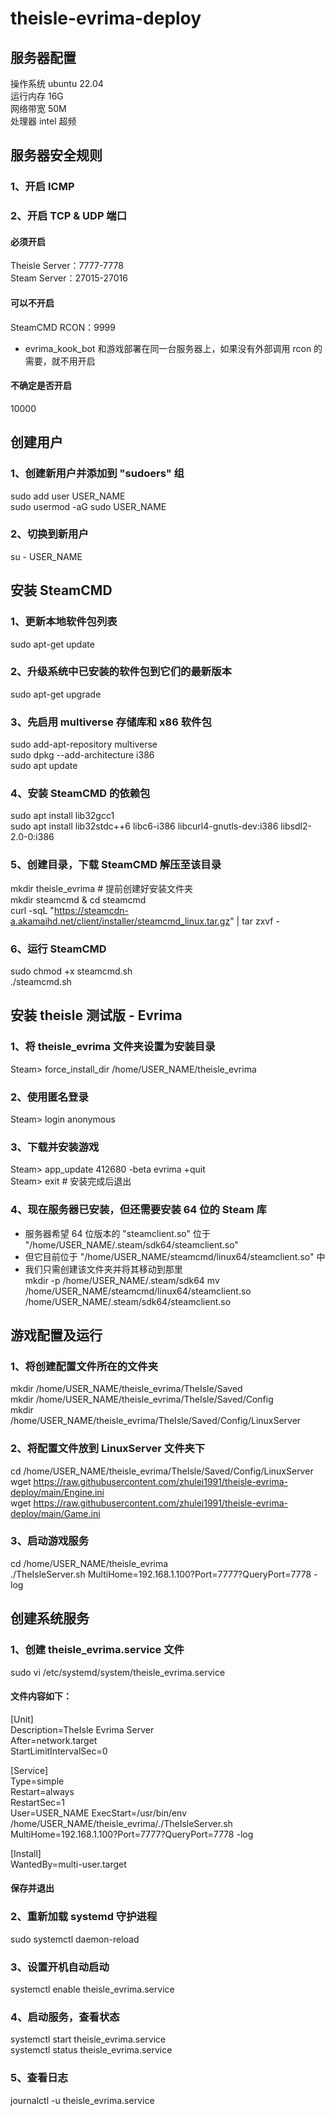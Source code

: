 # theisle-evrima-deploy

## 服务器配置
操作系统 ubuntu 22.04  
运行内存 16G  
网络带宽 50M  
处理器   intel 超频  

## 服务器安全规则
### 1、开启 ICMP
### 2、开启 TCP & UDP 端口
#### 必须开启
Theisle Server：7777-7778  
Steam Server：27015-27016  

#### 可以不开启
SteamCMD RCON：9999  
- evrima_kook_bot 和游戏部署在同一台服务器上，如果没有外部调用 rcon 的需要，就不用开启  

#### 不确定是否开启
10000  

## 创建用户

### 1、创建新用户并添加到 "sudoers" 组
sudo add user USER_NAME  
sudo usermod -aG sudo USER_NAME  

### 2、切换到新用户
su - USER_NAME  

## 安装 SteamCMD
### 1、更新本地软件包列表
sudo apt-get update  

### 2、升级系统中已安装的软件包到它们的最新版本
sudo apt-get upgrade  

### 3、先启用 multiverse 存储库和 x86 软件包
sudo add-apt-repository multiverse  
sudo dpkg --add-architecture i386  
sudo apt update  

### 4、安装 SteamCMD 的依赖包
sudo apt install lib32gcc1  
sudo apt install lib32stdc++6 libc6-i386 libcurl4-gnutls-dev:i386 libsdl2-2.0-0:i386  

### 5、创建目录，下载 SteamCMD 解压至该目录
mkdir theisle_evrima  # 提前创建好安装文件夹  
mkdir steamcmd & cd steamcmd  
curl -sqL "https://steamcdn-a.akamaihd.net/client/installer/steamcmd_linux.tar.gz" | tar zxvf -  

### 6、运行 ​​SteamCMD
sudo chmod +x steamcmd.sh  
./steamcmd.sh  

## 安装 theisle 测试版 - Evrima

### 1、将 theisle_evrima 文件夹设置为安装目录
Steam> force_install_dir /home/USER_NAME/theisle_evrima  

### 2、使用匿名登录
Steam> login anonymous  

### 3、下载并安装游戏
Steam> app_update 412680 -beta evrima +quit  
Steam> exit  # 安装完成后退出  

### 4、现在服务器已安装，但还需要安装 64 位的 Steam 库
- 服务器希望 64 位版本的 "steamclient.so" 位于 "/home/USER_NAME/.steam/sdk64/steamclient.so"  
- 但它目前位于 "/home/USER_NAME/steamcmd/linux64/steamclient.so" 中  
- 我们只需创建该文件夹并将其移动到那里  
mkdir -p /home/USER_NAME/.steam/sdk64
mv /home/USER_NAME/steamcmd/linux64/steamclient.so /home/USER_NAME/.steam/sdk64/steamclient.so

## 游戏配置及运行

### 1、将创建配置文件所在的文件夹
mkdir /home/USER_NAME/theisle_evrima/TheIsle/Saved  
mkdir /home/USER_NAME/theisle_evrima/TheIsle/Saved/Config  
mkdir /home/USER_NAME/theisle_evrima/TheIsle/Saved/Config/LinuxServer  

### 2、将配置文件放到 LinuxServer 文件夹下
cd /home/USER_NAME/theisle_evrima/TheIsle/Saved/Config/LinuxServer  
wget https://raw.githubusercontent.com/zhulei1991/theisle-evrima-deploy/main/Engine.ini  
wget https://raw.githubusercontent.com/zhulei1991/theisle-evrima-deploy/main/Game.ini  

### 3、启动游戏服务
cd /home/USER_NAME/theisle_evrima  
./TheIsleServer.sh MultiHome=192.168.1.100?Port=7777?QueryPort=7778 -log  

## 创建系统服务

### 1、创建 theisle_evrima.service 文件
sudo vi /etc/systemd/system/theisle_evrima.service

#### 文件内容如下：
  
[Unit]  
Description=TheIsle Evrima Server  
After=network.target  
StartLimitIntervalSec=0  
  
[Service]  
Type=simple  
Restart=always  
RestartSec=1  
User=USER_NAME
ExecStart=/usr/bin/env /home/USER_NAME/theisle_evrima/./TheIsleServer.sh MultiHome=192.168.1.100?Port=7777?QueryPort=7778 -log
  
[Install]  
WantedBy=multi-user.target  

#### 保存并退出

### 2、重新加载 systemd 守护进程
sudo systemctl daemon-reload  

### 3、设置开机自动启动
systemctl enable theisle_evrima.service  

### 4、启动服务，查看状态
systemctl start theisle_evrima.service  
systemctl status theisle_evrima.service  

### 5、查看日志  
journalctl -u theisle_evrima.service  





